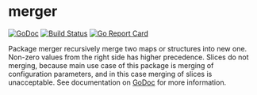 # merger

[![GoDoc](https://godoc.org/github.com/iph0/merger?status.svg)](https://godoc.org/github.com/iph0/merger) [![Build Status](https://travis-ci.org/iph0/merger.svg?branch=master)](https://travis-ci.org/iph0/merger) [![Go Report Card](https://goreportcard.com/badge/github.com/iph0/merger?style=flat)](https://goreportcard.com/report/github.com/iph0/merger)

Package merger recursively merge two maps or structures into new one. Non-zero
values from the right side has higher precedence. Slices do not merging, because
main use case of this package is merging of configuration parameters, and in
this case merging of slices is unacceptable. See documentation on
[GoDoc](https://godoc.org/github.com/iph0/merger) for more information.